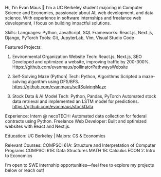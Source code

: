Hi, I’m Evan Maus 👋
I’m a UC Berkeley student majoring in Computer Science and Economics, passionate about AI, web development, and data science. With experience in software internships and freelance web development, I focus on building impactful solutions.

Skills:
Languages: Python, JavaScript, SQL
Frameworks: React.js, Next.js, Django, PyTorch
Tools: Git, JupyterLab, Vim, Visual Studio Code

Featured Projects:
1. Environmental Organization Website
Tech: React.js, Next.js, SEO
Developed and optimized a website, improving traffic by 200-300%.
Https://github.com/evanmaus/pollinatorPathwaysWebsite

2. Self-Solving Maze (Python)
Tech: Python, Algorithms
Scripted a maze-solving algorithm using DFS/BFS.
https://github.com/evanmaus/selfSolvingMaze

3. Stock Data & AI Model
Tech: Python, Pandas, PyTorch
Automated stock data retrieval and implemented an LSTM model for predictions.
https://github.com/evanmaus/stockData

Experience:
Intern @ necoTECH: Automated data collection for federal contracts using Python.
Freelance Web Developer: Built and optimized websites with React and Next.js.

Education:
UC Berkeley | Majors: CS & Economics

Relevant Courses:
COMPSCI 61A: Structure and Interpretation of Computer Programs
COMPSCI 61B: Data Structures
MATH 1B: Calculus
ECON 2: Intro to Economics

I’m open to SWE internship opportunities—feel free to explore my projects below or reach out!

